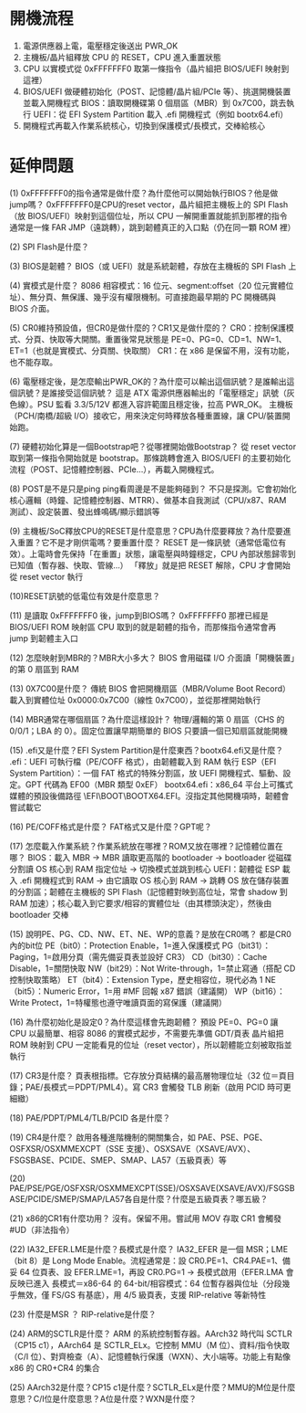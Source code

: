 # 開機流程
1. 電源供應器上電，電壓穩定後送出 PWR_OK
2. 主機板/晶片組釋放 CPU 的 RESET，CPU 進入重置狀態
3. CPU 以實模式從 0xFFFFFFF0 取第一條指令（晶片組把 BIOS/UEFI 映射到這裡）
4. BIOS/UEFI 做硬體初始化（POST、記憶體/晶片組/PCIe 等）、挑選開機裝置並載入開機程式
    BIOS：讀取開機碟第 0 個扇區（MBR）到 0x7C00，跳去執行
    UEFI：從 EFI System Partition 載入 .efi 開機程式（例如 bootx64.efi）
5. 開機程式再載入作業系統核心，切換到保護模式/長模式，交棒給核心

# 延伸問題
(1) 0xFFFFFFF0的指令通常是做什麼？為什麼他可以開始執行BIOS？他是做jump嗎？
0xFFFFFFF0是CPU的reset vector，晶片組把主機板上的 SPI Flash（放 BIOS/UEFI）映射到這個位址，所以 CPU 一解開重置就能抓到那裡的指令
通常是一條 FAR JMP（遠跳轉），跳到韌體真正的入口點（仍在同一顆 ROM 裡）

(2) SPI Flash是什麼？

(3) BIOS是韌體？
BIOS（或 UEFI）就是系統韌體，存放在主機板的 SPI Flash 上

(4) 實模式是什麼？
8086 相容模式：16 位元、segment:offset（20 位元實體位址）、無分頁、無保護、幾乎沒有權限機制。可直接跑最早期的 PC 開機碼與 BIOS 介面。

(5) CR0維持預設值，但CR0是做什麼的？CR1又是做什麼的？
CR0：控制保護模式、分頁、快取等大開關。重置後常見狀態是 PE=0、PG=0、CD=1、NW=1、ET=1（也就是實模式、分頁關、快取關）
CR1：在 x86 是保留不用，沒有功能，也不能存取。

(6) 電壓穩定後，是怎麼輸出PWR_OK的？為什麼可以輸出這個訊號？是誰輸出這個訊號？是誰接受這個訊號？
這是 ATX 電源供應器輸出的「電壓穩定」訊號（灰色線）。PSU 監看 3.3/5/12V 都進入容許範圍且穩定後，拉高 PWR_OK。
主機板（PCH/南橋/超級 I/O）接收它，用來決定何時釋放各種重置線，讓 CPU/裝置開始跑。

(7) 硬體初始化算是一個Bootstrap吧？從哪裡開始做Bootstrap？
從 reset vector 取到第一條指令開始就是 bootstrap。那條跳轉會進入 BIOS/UEFI 的主要初始化流程（POST、記憶體控制器、PCIe…），再載入開機程式。

(8) POST是不是只是ping ping看周邊是不是能夠碰到？
不只是探測。它會初始化核心邏輯（時鐘、記憶體控制器、MTRR）、做基本自我測試（CPU/x87、RAM 測試）、設定裝置、發出蜂鳴碼/顯示錯誤等

(9) 主機板/SoC釋放CPU的RESET是什麼意思？CPU為什麼要釋放？為什麼要進入重置？它不是才剛供電嗎？要重置什麼？
RESET 是一條訊號（通常低電位有效）。上電時會先保持「在重置」狀態，讓電壓與時鐘穩定，CPU 內部狀態歸零到已知值（暫存器、快取、管線…）
「釋放」就是把 RESET 解除，CPU 才會開始從 reset vector 執行

(10)RESET訊號的低電位有效是什麼意思？

(11) 是讀取 0xFFFFFFF0 後，jump到BIOS嗎？
0xFFFFFFF0 那裡已經是 BIOS/UEFI ROM 映射區
CPU 取到的就是韌體的指令，而那條指令通常會再 jump 到韌體主入口

(12) 怎麼映射到MBR的？MBR大小多大？
BIOS 會用磁碟 I/O 介面讀「開機裝置」的第 0 扇區到 RAM

(13) 0X7C00是什麼？
傳統 BIOS 會把開機扇區（MBR/Volume Boot Record）載入到實體位址 0x0000:0x7C00（線性 0x7C00），並從那裡開始執行

(14) MBR通常在哪個扇區？為什麼這樣設計？
物理/邏輯的第 0 扇區（CHS 的 0/0/1；LBA 的 0）。固定位置讓早期簡單的 BIOS 只要讀一個已知扇區就能開機

(15) .efi又是什麼？EFI System Partition是什麼東西？bootx64.efi又是什麼？
.efi：UEFI 可執行檔（PE/COFF 格式），由韌體載入到 RAM 執行
ESP（EFI System Partition）：一個 FAT 格式的特殊分割區，放 UEFI 開機程式、驅動、設定。GPT 代碼為 EF00（MBR 類型 0xEF）
bootx64.efi：x86_64 平台上可攜式媒體的預設後備路徑 \EFI\BOOT\BOOTX64.EFI。沒指定其他開機項時，韌體會嘗試載它

(16) PE/COFF格式是什麼？ FAT格式又是什麼？GPT呢？

(17) 怎麼載入作業系統？作業系統放在哪裡？ROM又放在哪裡？記憶體位置在哪？
BIOS：載入 MBR → MBR 讀取更高階的 bootloader → bootloader 從磁碟分割讀 OS 核心到 RAM 指定位址 → 切換模式並跳到核心
UEFI：韌體從 ESP 載入 .efi 開機程式到 RAM → 由它讀取 OS 核心到 RAM → 跳轉
OS 放在儲存裝置的分割區；韌體在主機板的 SPI Flash（記憶體對映到高位址，常會 shadow 到 RAM 加速）；核心載入到它要求/相容的實體位址（由其標頭決定），然後由 bootloader 交棒

(15) 說明PE、PG、CD、NW、ET、NE、WP的意義？是放在CR0嗎？
都是CR0內的bit位
PE（bit0）：Protection Enable，1=進入保護模式
PG（bit31）：Paging，1=啟用分頁（需先備妥頁表並設好 CR3）
CD（bit30）：Cache Disable，1=關閉快取
NW（bit29）：Not Write-through，1=禁止寫通（搭配 CD 控制快取策略）
ET（bit4）：Extension Type，歷史相容位，現代必為 1
NE（bit5）：Numeric Error，1=用 #MF 回報 x87 錯誤（建議開）
WP（bit16）：Write Protect，1=特權態也遵守唯讀頁面的寫保護（建議開）

(16) 為什麼初始化是設定0？為什麼這樣會先跑韌體？
預設 PE=0、PG=0 讓 CPU 以最簡單、相容 8086 的實模式起步，不需要先準備 GDT/頁表
晶片組把 ROM 映射到 CPU 一定能看見的位址（reset vector），所以韌體能立刻被取指並執行

(17) CR3是什麼？
頁表根指標。它存放分頁結構的最高層物理位址（32 位＝頁目錄；PAE/長模式＝PDPT/PML4）。寫 CR3 會觸發 TLB 刷新（啟用 PCID 時可更細緻）

(18) PAE/PDPT/PML4/TLB/PCID 各是什麼？

(19) CR4是什麼？
啟用各種進階機制的開關集合，如 PAE、PSE、PGE、OSFXSR/OSXMMEXCPT（SSE 支援）、OSXSAVE（XSAVE/AVX）、FSGSBASE、PCIDE、SMEP、SMAP、LA57（五級頁表）等

(20) PAE/PSE/PGE/OSFXSR/OSXMMEXCPT(SSE)/OSXSAVE(XSAVE/AVX)/FSGSBASE/PCIDE/SMEP/SMAP/LA57各自是什麼？什麼是五級頁表？哪五級？

(21) x86的CR1有什麼功用？
沒有。保留不用。嘗試用 MOV 存取 CR1 會觸發 #UD（非法指令）

(22) IA32_EFER.LME是什麼？長模式是什麼？
IA32_EFER 是一個 MSR；LME（bit 8）是 Long Mode Enable。流程通常是：設 CR0.PE=1、CR4.PAE=1、備妥 64 位頁表、設 EFER.LME=1，再設 CR0.PG=1 → 長模式啟用（EFER.LMA 會反映已進入
長模式＝x86-64 的 64-bit/相容模式：64 位暫存器與位址（分段幾乎無效，僅 FS/GS 有基底），用 4/5 級頁表，支援 RIP-relative 等新特性

(23) 什麼是MSR ？ RIP-relative是什麼？

(24) ARM的SCTLR是什麼？
ARM 的系統控制暫存器。AArch32 時代叫 SCTLR（CP15 c1），AArch64 是 SCTLR_ELx。它控制 MMU（M 位）、資料/指令快取（C/I 位）、對齊檢查（A）、記憶體執行保護（WXN）、大小端等。功能上有點像 x86 的 CR0+CR4 的集合

(25) AArch32是什麼？CP15 c1是什麼？SCTLR_ELx是什麼？MMU的M位是什麼意思？C/I位是什麼意思？A位是什麼？WXN是什麼？
